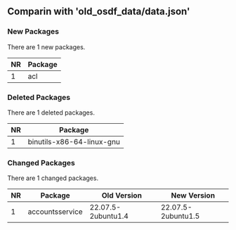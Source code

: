 ## Comparin with 'old_osdf_data/data.json'

### New Packages

There are 1 new packages.

| NR | Package |
| --------------- | ------------------ |
| 1 | acl | 

### Deleted Packages

There are 1 deleted packages.

| NR | Package |
| --------------- | ------------------ |
| 1 | binutils-x86-64-linux-gnu | 

### Changed Packages

There are 1 changed packages.

| NR | Package | Old Version | New Version |
| --------------- | ------------------ | ------------------ | ------------------ |
| 1 | accountsservice | 22.07.5-2ubuntu1.4 | 22.07.5-2ubuntu1.5 |

